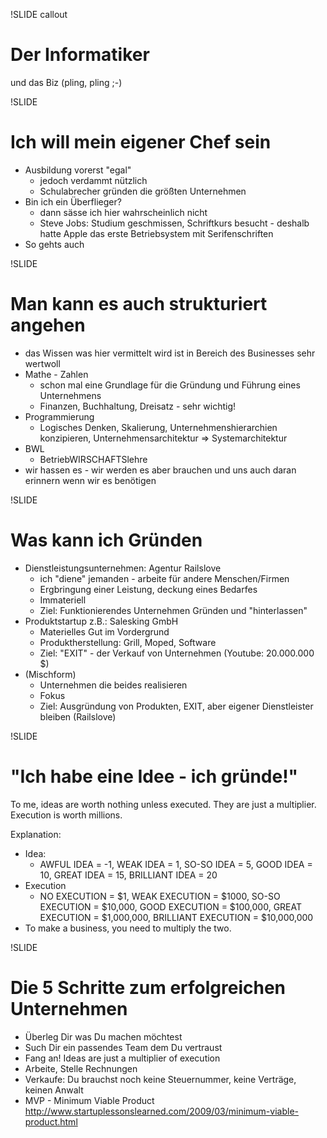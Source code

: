 !SLIDE callout

# Der Informatiker

und das Biz (pling, pling ;-)

!SLIDE

# Ich will mein eigener Chef sein

* Ausbildung vorerst "egal"
  * jedoch verdammt nützlich
  * Schulabrecher gründen die größten Unternehmen
* Bin ich ein Überflieger?
  * dann sässe ich hier wahrscheinlich nicht
  * Steve Jobs: Studium geschmissen, Schriftkurs besucht - deshalb hatte Apple das erste Betriebsystem mit Serifenschriften
* So gehts auch

!SLIDE

# Man kann es auch strukturiert angehen

* das Wissen was hier vermittelt wird ist in Bereich des Businesses sehr wertwoll
* Mathe - Zahlen
  * schon mal eine Grundlage für die Gründung und Führung eines Unternehmens
  * Finanzen, Buchhaltung, Dreisatz - sehr wichtig!
* Programmierung
  * Logisches Denken, Skalierung, Unternehmenshierarchien konzipieren, Unternehmensarchitektur => Systemarchitektur
* BWL
  * BetriebWIRSCHAFTSlehre
* wir hassen es - wir werden es aber brauchen und uns auch daran erinnern wenn wir es benötigen

!SLIDE

# Was kann ich Gründen

* Dienstleistungsunternehmen: Agentur Railslove
  * ich "diene" jemanden - arbeite für andere Menschen/Firmen
  * Ergbringung einer Leistung, deckung eines Bedarfes
  * Immateriell
  * Ziel: Funktionierendes Unternehmen Gründen und "hinterlassen"
* Produktstartup z.B.: Salesking GmbH
  * Materielles Gut im Vordergrund
  * Produktherstellung: Grill, Moped, Software
  * Ziel: "EXIT" - der Verkauf von Unternehmen (Youtube: 20.000.000 $)
* (Mischform)
  * Unternehmen die beides realisieren
  * Fokus
  * Ziel: Ausgründung von Produkten, EXIT, aber eigener Dienstleister bleiben (Railslove)


!SLIDE

# "Ich habe eine Idee - ich gründe!" 

To me, ideas are worth nothing unless executed. They are just a multiplier. Execution is worth millions.

Explanation:

* Idea:
  * AWFUL IDEA = -1, WEAK IDEA = 1, SO-SO IDEA = 5, GOOD IDEA = 10, GREAT IDEA = 15, BRILLIANT IDEA = 20
* Execution
  * NO EXECUTION = $1, WEAK EXECUTION = $1000, SO-SO EXECUTION = $10,000, GOOD EXECUTION = $100,000, GREAT EXECUTION = $1,000,000, BRILLIANT EXECUTION = $10,000,000
* To make a business, you need to multiply the two.

!SLIDE

# Die 5 Schritte zum erfolgreichen Unternehmen

* Überleg Dir was Du machen möchtest
* Such Dir ein passendes Team dem Du vertraust
* Fang an! Ideas are just a multiplier of execution
* Arbeite, Stelle Rechnungen
* Verkaufe: Du brauchst noch keine Steuernummer, keine Verträge, keinen Anwalt
* MVP - Minimum Viable Product http://www.startuplessonslearned.com/2009/03/minimum-viable-product.html